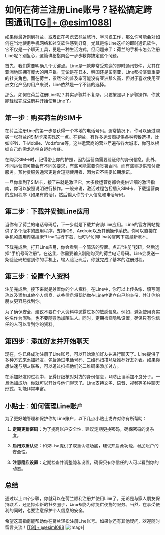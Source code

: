 # 如何在荷兰注册Line账号？轻松搞定跨国通讯[[TG💪+ @esim1088](https://t.me/s/esim1088)]

如果你最近刚到荷兰，或者正在考虑去荷兰旅行、学习或工作，那么你可能会对如何在当地使用手机网络和社交软件感到好奇。尤其是像Line这样的即时通讯软件，它不仅是一个聊天工具，更是一种生活方式。但问题来了：荷兰的手机卡怎么注册Line呢？别担心，这篇详细指南会一步步教你搞定这个问题。

首先，我们需要明确几个关键点。Line是一款非常受欢迎的即时通讯软件，尤其在亚洲地区拥有庞大的用户群。无论是在日本、韩国还是东南亚，Line都扮演着重要的社交角色。而在荷兰，虽然它的普及率可能没有亚洲那么高，但对于喜欢使用亚洲文化产品的用户来说，Line依然是一个不错的选择。

那么，如何在荷兰注册Line呢？其实步骤并不复杂，只要按照以下步骤操作，你就能轻松完成注册并开始使用Line了。

## 第一步：购买荷兰的SIM卡

在荷兰注册Line的第一步是获得一个本地的电话号码。通常情况下，你可以通过购买一张荷兰的SIM卡来实现这一点。在荷兰，有许多运营商提供各种套餐选择，比如KPN、T-Mobile、Vodafone等。这些运营商的营业厅遍布各大城市，你可以根据自己的需求选择合适的套餐。

在购买SIM卡时，记得带上你的护照，因为运营商需要验证你的身份信息。此外，不同运营商可能会有不同的要求，有些可能需要你签署合同，而有些则提供预付费服务。预付费服务通常更适合短期使用者，因为它不需要长期承诺。

一旦你拿到了SIM卡，接下来就是激活它。大多数运营商都会提供详细的激活指南，你可以按照说明进行操作。一般来说，激活过程包括插入SIM卡、下载运营商的应用程序（如果有的话），然后输入你的个人信息和电话号码。

## 第二步：下载并安装Line应用

当你有了荷兰的电话号码后，下一步就是下载并安装Line应用。Line的官方网站提供了多个版本的应用程序，支持iOS、Android以及其他操作系统。你可以直接在手机的应用商店搜索“Line”进行下载，也可以访问Line的官网下载最新版本。

下载完成后，打开Line应用，你会看到一个简洁的界面。点击“注册”按钮，然后选择“手机号码注册”。在这里，你需要输入刚刚购买的荷兰电话号码。Line会发送一条验证码短信到你的手机上，输入验证码后，你就完成了基本的注册过程。

## 第三步：设置个人资料

注册完成后，接下来就是设置你的个人资料。在Line中，你可以上传头像、填写昵称以及添加其他个人信息。这些信息将帮助你在Line中建立自己的身份，并让你的朋友更容易找到你。

为了确保安全，建议不要在个人资料中透露过多的敏感信息。例如，避免使用真实姓名作为昵称，也不要随意添加陌生人。同时，定期检查隐私设置，确保只有你信任的人可以看到你的资料。

## 第四步：添加好友并开始聊天

现在，你已经成功注册了Line账号，可以开始添加好友并进行聊天了。Line提供了多种方式来添加好友，包括通过电话号码、二维码扫描以及推荐好友列表。如果你想快速与朋友联系，可以通过扫描他们的二维码来添加对方。

在添加好友的过程中，记得仔细核对对方的身份信息，以防止误添加不良分子。一旦添加成功，你就可以开始与他们聊天了。Line支持文字、语音、视频等多种聊天形式，功能非常丰富。

## 小贴士：如何管理Line账户

为了更好地管理和保护你的Line账户，以下几点小贴士或许对你有所帮助：

1. **定期更新密码**：为了提高账户安全性，建议定期更换密码，确保密码的复杂度。
   
2. **启用双重认证**：如果Line提供了双重认证功能，建议开启此功能，增加账户的安全性。
   
3. **注意隐私设置**：定期检查并调整隐私设置，确保只有你信任的人可以看到你的动态。

## 总结

通过以上四个步骤，你就可以在荷兰顺利注册并使用Line了。无论是与家人朋友保持联系，还是探索新的社交圈子，Line都能为你提供便捷的服务。当然，在享受便利的同时，也要注意保护个人信息的安全。

希望这篇指南能帮助你在荷兰轻松注册Line账号。如果你还有其他疑问，欢迎随时留言交流！[[TG💪+ @esim1088](https://t.me/s/esim1088) ![Image](https://i.postimg.cc/4NQfJmqS/Snipaste-2025-05-13-00-14-12.png)]